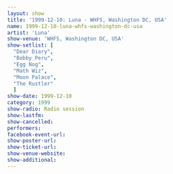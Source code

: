 ```yaml
---
layout: show
title: '1999-12-10: Luna - WHFS, Washington DC, USA'
name: 1999-12-10-luna-whfs-washington-dc-usa
artist: 'Luna'
show-venue: 'WHFS, Washington DC, USA'
show-setlist: [
  "Dear Diary",
  "Bobby Peru",
  "Egg Nog",
  "Math Wiz",
  "Moon Palace",
  "The Rustler"
  ]
show-date: 1999-12-10
category: 1999
show-radio: Radio session
show-lastfm: 
show-cancelled: 
performers: 
facebook-event-url: 
show-poster-url: 
show-ticket-url: 
show-venue-website: 
show-additional: 
---
```


